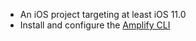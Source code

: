 * An iOS project targeting at least iOS 11.0
* Install and configure the [Amplify CLI](~/cli/start/install.md)